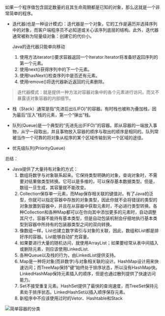 如果一个程序值包含固定数量的且其生命周期都是已知的对象，那么这就是一个非常简单的程序。

* 迭代器(也是一种设计模式)：迭代器是一个对象，它的工作是遍历并选择序列中的对象，而客户端程序员不必知道或关心该序列底层的结构。此外，迭代器通常被称为轻量级对象：创建它的代价小。

  Java的迭代器只能单向移动

  1. 使用方法iterator()要求容器返回一个Iterator.Iterator将准备好返回序列的第一个元素。
  2. 使用next()获得序列中的下一个元素。
  3. 使用hasNext()检查序列中是否还有元素。
  4. 使用remove()将迭代器新近返回的元素删除。

> 迭代器模式：就是提供一种方法对容器对象中的各个元素进行访问，而又不暴露该对象容器的内部细节。

* 栈（Stack）通常是指“先进后出(LIFO)”的容器。有时栈也被称为叠加栈，因为最后“压入”栈的元素，第一个“弹出”栈。

* 队列(Queue)是一个典型的“先进先出(FIFO)”的容器。即从容器的一端放入事物，从宁一段取出，并且事物放入容器的顺序与取出的顺序是相同的。队列常被当作一个可靠的将对象从程序的某个区域传输到另一个区域的途径。
* 优先级队列(PriorityQueue)

总结：

* Java提供了大量持有对象的方式：
  1. 数组将数字与对象联系起来。它保持类型明确的对象，查询对象时，不需要对结果做类型转换。它可以是多维的，可以保存基本数据类型。但是，数组一旦生成，其容量就不能改变。
  2. Collection保存单一元素，而Map保存相关联的键值对。有了Java的泛型，你就可以指定容器中存放的对象类型，因此你就不会将错误的类型的对象放置到容器中，并且在从容器中获取元素时，不必进行类型转换。各种Collection和各种Map都可以在你向其中添加更多的元素时，自动调整其尺寸。容器不能持有基本类型，但是自动包装机制会仔细地执行基本类型到容器中所持有的包装器类型之间的双向转换。
  3. 像数组一样，List也建立数字索引与对象的关联，因此，数组和List都是排好序的容器。List能够自动扩充容量。
  4. 如果要进行大量的随机访问，就使用ArrayList；如果要经常从表中间插入或删除元素，则应该使用LinkedList.
  5. 各种Queue以及栈的行为，由LinkedList提供支持。
  6. Map是一种将对象(而非数字)与对象相关联的设计。HashMap设计用来快速访问；而TreeMap保持“键”始终处于排序状态，所以没有HashMap快。LinkedHashMap保持元素插入的顺序，但是也通过散列提供了快速访问能力。
  7. Set不接受重复元素。HashSet提供了最快的查询速度，而TreeSet保持元素处于排序状态。LinkedHashSet以插入顺序保存元素。
  8. 新程序中不应该使用过时的Vetor、Hashtable和Stack

![简单容器的分类](C:\Users\Maktub\Desktop\photo\简单容器的分类.png)


